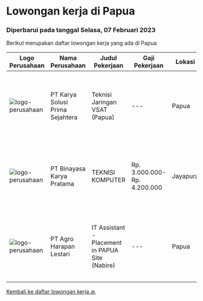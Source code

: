 
  # Lowongan kerja di Papua

  ### Diperbarui pada tanggal Selasa, 07 Februari 2023

  Berikut merupakan daftar lowongan kerja yang ada di Papua

  |Logo Perusahaan | Nama Perusahaan | Judul Pekerjaan | Gaji Pekerjaan | Lokasi | Deskripsi | Tanggal diunggah | Pranala |
  | -------------- | --------------- | --------------- | --------- | --------- | -------------- | ------- | ----------- |
  |![logo-perusahaan](https://image-service-cdn.seek.com.au/bb0f2c313297f2db3d497466b95d7da85644edc0/ee4dce1061f3f616224767ad58cb2fc751b8d2dc)|PT Karya Solusi Prima Sejahtera|Teknisi Jaringan VSAT (Papua)|---|Papua|Kualifikasi Lulusan D3 Teknik Telekomunikasi/Teknik Informatika/Teknik Komputer/Sistem Informasi/Manajemen Informatika Memiliki kemampuan komunikasi...|Kamis, 02 Februari 2023|https://www.jobstreet.co.id/id/job/teknisi-jaringan-vsat-papua-4207512?token=0~af1d937d-2a03-407f-92ed-bbf18e4af1f2&sectionRank=1&jobId=jobstreet-id-job-4207512|
|![logo-perusahaan](https://image-service-cdn.seek.com.au/7683c13df98531e06c6746a4aaa4a41636e7bb3a/ee4dce1061f3f616224767ad58cb2fc751b8d2dc)|PT Binayasa Karya Pratama|TEKNISI KOMPUTER|Rp. 3.000.000-Rp. 4.200.000|Jayapura|Tanggung Jawab Pekerjaan: Melakukan pemantauan terhadap perangkat serta maintenance yang bersifat preventif seperti update patch Operating System dan...|Rabu, 25 Januari 2023|https://www.jobstreet.co.id/id/job/teknisi-komputer-4196638?token=0~af1d937d-2a03-407f-92ed-bbf18e4af1f2&sectionRank=2&jobId=jobstreet-id-job-4196638|
|![logo-perusahaan](https://image-service-cdn.seek.com.au/cf504cf0fd63cff79d8947c0ec301d1bfb683f57/ee4dce1061f3f616224767ad58cb2fc751b8d2dc)|PT Agro Harapan Lestari|IT Assistant - Placement in PAPUA Site (Nabire)|---|Papua|Job Descriptions: Microsoft Windows Server (2003, 2008R2) administration, installation, disaster recovery planning, backups, performance analysis, and...|Selasa, 17 Januari 2023|https://www.jobstreet.co.id/id/job/it-assistant-placement-in-papua-site-nabire-4186445?token=0~af1d937d-2a03-407f-92ed-bbf18e4af1f2&sectionRank=3&jobId=jobstreet-id-job-4186445|


  [Kembali ke daftar lowongan kerja 🔙](../README.md#daftar-lowongan-kerja)
  